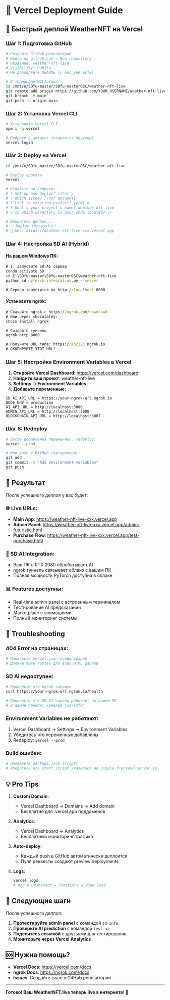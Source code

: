 # 🚀 Vercel Deployment Guide

## 🎯 Быстрый деплой WeatherNFT на Vercel

### **Шаг 1: Подготовка GitHub**

```bash
# Создайте GitHub репозиторий
# Идите на github.com → New repository
# Название: weather-nft-live
# Visibility: Public
# Не добавляйте README (у нас уже есть)

# В терминале WSL/Linux:
cd /mnt/e/SDfu-master/SDfu-masterOSC/weather-nft-live
git remote add origin https://github.com/YOUR_USERNAME/weather-nft-live.git
git branch -M main
git push -u origin main
```

### **Шаг 2: Установка Vercel CLI**

```bash
# Установите Vercel CLI
npm i -g vercel

# Войдите в аккаунт (откроется браузер)
vercel login
```

### **Шаг 3: Deploy на Vercel**

```bash
cd /mnt/e/SDfu-master/SDfu-masterOSC/weather-nft-live

# Deploy проекта
vercel

# Ответьте на вопросы:
# ? Set up and deploy? [Y/n] y
# ? Which scope? [Your account]
# ? Link to existing project? [y/N] n
# ? What's your project's name? weather-nft-live
# ? In which directory is your code located? ./

# Дождитесь деплоя...
# ✅ Deploy successful!
# 🔗 URL: https://weather-nft-live-xxx.vercel.app
```

### **Шаг 4: Настройка SD AI (Hybrid)**

#### **На вашем Windows ПК:**

```cmd
# 1. Запустите SD AI сервер
conda activate SD
cd E:\SDfu-master\SDfu-masterOSC\weather-nft-live
python sd-pytorch-integration.py --server

# Сервер запустится на http://localhost:8000
```

#### **Установите ngrok:**

```cmd
# Скачайте ngrok с https://ngrok.com/download
# Или через chocolatey:
choco install ngrok

# Создайте туннель
ngrok http 8000

# Получите URL типа: https://abc123.ngrok.io
# СКОПИРУЙТЕ ЭТОТ URL!
```

### **Шаг 5: Настройка Environment Variables в Vercel**

1. **Откройте Vercel Dashboard**: https://vercel.com/dashboard
2. **Найдите ваш проект**: weather-nft-live
3. **Settings → Environment Variables**
4. **Добавьте переменные:**

```env
SD_AI_API_URL = https://your-ngrok-url.ngrok.io
NODE_ENV = production
AI_API_URL = http://localhost:3006
ADMIN_API_URL = http://localhost:3008
BLOCKCHAIN_API_URL = http://localhost:3007
```

### **Шаг 6: Redeploy**

```bash
# После добавления переменных, redeploy:
vercel --prod

# Или push в GitHub (автодеплой):
git add .
git commit -m "Add environment variables"
git push
```

## 🎉 **Результат**

После успешного деплоя у вас будет:

### **🌐 Live URLs:**
- **Main App**: https://weather-nft-live-xxx.vercel.app
- **Admin Panel**: https://weather-nft-live-xxx.vercel.app/admin-futuristic.html
- **Purchase Flow**: https://weather-nft-live-xxx.vercel.app/test-purchase.html

### **🧠 SD AI Integration:**
- Ваш ПК с RTX 2080 обрабатывает AI
- ngrok туннель связывает облако с вашим ПК
- Полная мощность PyTorch доступна в облаке

### **📊 Features доступны:**
- Real-time admin panel с встроенным терминалом
- Тестирование AI предсказаний
- Marketplace с анимациями
- Полный мониторинг системы

## 🔧 **Troubleshooting**

### **404 Error на страницах:**
```bash
# Проверьте vercel.json конфигурацию
# Должны быть routes для всех HTML файлов
```

### **SD AI недоступен:**
```bash
# Проверьте что ngrok запущен
curl https://your-ngrok-url.ngrok.io/health

# Проверьте что SD AI сервер работает на вашем ПК
# В админ панели: команда "sd-info"
```

### **Environment Variables не работают:**
1. Vercel Dashboard → Settings → Environment Variables
2. Убедитесь что переменные добавлены
3. Redeploy: `vercel --prod`

### **Build ошибки:**
```bash
# Проверьте package.json scripts
# Убедитесь что start script указывает на simple-frontend-server.js
```

## 💡 **Pro Tips**

1. **Custom Domain**: 
   - Vercel Dashboard → Domains → Add domain
   - Бесплатно для .vercel.app поддоменов

2. **Analytics**:
   - Vercel Dashboard → Analytics
   - Бесплатный мониторинг трафика

3. **Auto-deploy**:
   - Каждый push в GitHub автоматически деплоится
   - Пулл реквесты создают preview deployments

4. **Logs**:
   ```bash
   vercel logs
   # или в Dashboard → Functions → View logs
   ```

## 🎯 **Следующие шаги**

После успешного деплоя:

1. **Протестируйте admin panel** с командой `sd-info`
2. **Проверьте AI prediction** с командой `test-ai`
3. **Поделитесь ссылкой** с друзьями для тестирования
4. **Мониторьте через Vercel Analytics**

## 🆘 **Нужна помощь?**

- **Vercel Docs**: https://vercel.com/docs
- **ngrok Docs**: https://ngrok.com/docs
- **Issues**: Создайте issue в GitHub репозитории

---

**Готово! Ваш WeatherNFT.live теперь live в интернете! 🎉**